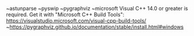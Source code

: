 ~astunparse
~pyswip
~pygraphviz
    ~microsoft Visual C++ 14.0 or greater is required. Get it with "Microsoft C++ Build Tools": https://visualstudio.microsoft.com/visual-cpp-build-tools/
    ~https://pygraphviz.github.io/documentation/stable/install.html#windows